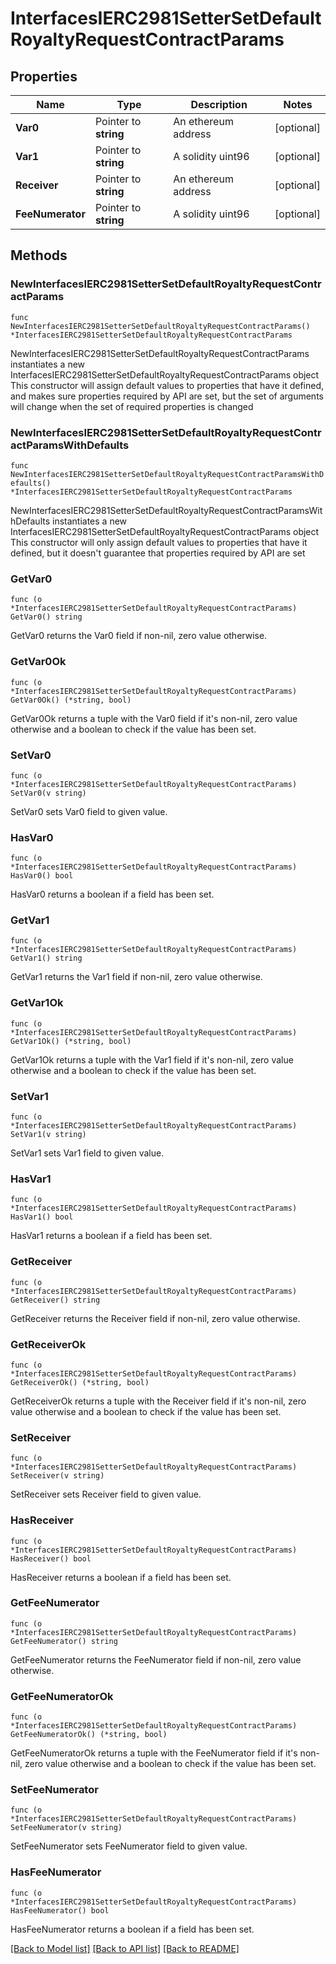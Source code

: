 # InterfacesIERC2981SetterSetDefaultRoyaltyRequestContractParams

## Properties

Name | Type | Description | Notes
------------ | ------------- | ------------- | -------------
**Var0** | Pointer to **string** | An ethereum address | [optional] 
**Var1** | Pointer to **string** | A solidity uint96 | [optional] 
**Receiver** | Pointer to **string** | An ethereum address | [optional] 
**FeeNumerator** | Pointer to **string** | A solidity uint96 | [optional] 

## Methods

### NewInterfacesIERC2981SetterSetDefaultRoyaltyRequestContractParams

`func NewInterfacesIERC2981SetterSetDefaultRoyaltyRequestContractParams() *InterfacesIERC2981SetterSetDefaultRoyaltyRequestContractParams`

NewInterfacesIERC2981SetterSetDefaultRoyaltyRequestContractParams instantiates a new InterfacesIERC2981SetterSetDefaultRoyaltyRequestContractParams object
This constructor will assign default values to properties that have it defined,
and makes sure properties required by API are set, but the set of arguments
will change when the set of required properties is changed

### NewInterfacesIERC2981SetterSetDefaultRoyaltyRequestContractParamsWithDefaults

`func NewInterfacesIERC2981SetterSetDefaultRoyaltyRequestContractParamsWithDefaults() *InterfacesIERC2981SetterSetDefaultRoyaltyRequestContractParams`

NewInterfacesIERC2981SetterSetDefaultRoyaltyRequestContractParamsWithDefaults instantiates a new InterfacesIERC2981SetterSetDefaultRoyaltyRequestContractParams object
This constructor will only assign default values to properties that have it defined,
but it doesn't guarantee that properties required by API are set

### GetVar0

`func (o *InterfacesIERC2981SetterSetDefaultRoyaltyRequestContractParams) GetVar0() string`

GetVar0 returns the Var0 field if non-nil, zero value otherwise.

### GetVar0Ok

`func (o *InterfacesIERC2981SetterSetDefaultRoyaltyRequestContractParams) GetVar0Ok() (*string, bool)`

GetVar0Ok returns a tuple with the Var0 field if it's non-nil, zero value otherwise
and a boolean to check if the value has been set.

### SetVar0

`func (o *InterfacesIERC2981SetterSetDefaultRoyaltyRequestContractParams) SetVar0(v string)`

SetVar0 sets Var0 field to given value.

### HasVar0

`func (o *InterfacesIERC2981SetterSetDefaultRoyaltyRequestContractParams) HasVar0() bool`

HasVar0 returns a boolean if a field has been set.

### GetVar1

`func (o *InterfacesIERC2981SetterSetDefaultRoyaltyRequestContractParams) GetVar1() string`

GetVar1 returns the Var1 field if non-nil, zero value otherwise.

### GetVar1Ok

`func (o *InterfacesIERC2981SetterSetDefaultRoyaltyRequestContractParams) GetVar1Ok() (*string, bool)`

GetVar1Ok returns a tuple with the Var1 field if it's non-nil, zero value otherwise
and a boolean to check if the value has been set.

### SetVar1

`func (o *InterfacesIERC2981SetterSetDefaultRoyaltyRequestContractParams) SetVar1(v string)`

SetVar1 sets Var1 field to given value.

### HasVar1

`func (o *InterfacesIERC2981SetterSetDefaultRoyaltyRequestContractParams) HasVar1() bool`

HasVar1 returns a boolean if a field has been set.

### GetReceiver

`func (o *InterfacesIERC2981SetterSetDefaultRoyaltyRequestContractParams) GetReceiver() string`

GetReceiver returns the Receiver field if non-nil, zero value otherwise.

### GetReceiverOk

`func (o *InterfacesIERC2981SetterSetDefaultRoyaltyRequestContractParams) GetReceiverOk() (*string, bool)`

GetReceiverOk returns a tuple with the Receiver field if it's non-nil, zero value otherwise
and a boolean to check if the value has been set.

### SetReceiver

`func (o *InterfacesIERC2981SetterSetDefaultRoyaltyRequestContractParams) SetReceiver(v string)`

SetReceiver sets Receiver field to given value.

### HasReceiver

`func (o *InterfacesIERC2981SetterSetDefaultRoyaltyRequestContractParams) HasReceiver() bool`

HasReceiver returns a boolean if a field has been set.

### GetFeeNumerator

`func (o *InterfacesIERC2981SetterSetDefaultRoyaltyRequestContractParams) GetFeeNumerator() string`

GetFeeNumerator returns the FeeNumerator field if non-nil, zero value otherwise.

### GetFeeNumeratorOk

`func (o *InterfacesIERC2981SetterSetDefaultRoyaltyRequestContractParams) GetFeeNumeratorOk() (*string, bool)`

GetFeeNumeratorOk returns a tuple with the FeeNumerator field if it's non-nil, zero value otherwise
and a boolean to check if the value has been set.

### SetFeeNumerator

`func (o *InterfacesIERC2981SetterSetDefaultRoyaltyRequestContractParams) SetFeeNumerator(v string)`

SetFeeNumerator sets FeeNumerator field to given value.

### HasFeeNumerator

`func (o *InterfacesIERC2981SetterSetDefaultRoyaltyRequestContractParams) HasFeeNumerator() bool`

HasFeeNumerator returns a boolean if a field has been set.


[[Back to Model list]](../README.md#documentation-for-models) [[Back to API list]](../README.md#documentation-for-api-endpoints) [[Back to README]](../README.md)


